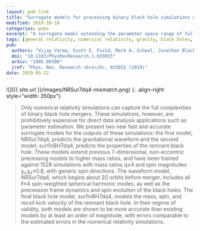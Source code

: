 ```yaml
---
layout: pub-link
title: "Surrogate models for precessing binary black hole simulations with unequal masses"
modified: 2019-10-10
categories: pubs
excerpt: "A surrogate model extending the parameter space range of fully precessing quasicircular inspirals"
tags: [general relativity, numerical relativity, gravity, black holes, SXS, surrogate]
pub:
  authors: "Vijay Varma, Scott E. Field, Mark A. Scheel, Jonathan Blackman, Davide Gerosa, Leo C. Stein, Lawrence E. Kidder, Harald P. Pfeiffer"
  doi: "10.1103/PhysRevResearch.1.033015"
  arXiv: "1905.09300"
  jref: "Phys. Rev. Research <b>1</b>, 033015 (2019)"
date: 2019-05-22
---
```


![]({{ site.url }}/images/NRSur7dq4-mismatch.png)
{: .align-right style="width: 350px"}
> Only numerical relativity simulations can capture the full
> complexities of binary black hole mergers. These simulations,
> however, are prohibitively expensive for direct data analysis
> applications such as parameter estimation. We present two new fast
> and accurate surrogate models for the outputs of these simulations:
> the first model, NRSur7dq4, predicts the gravitational waveform and
> the second model, surfinBH7dq4, predicts the properties of the
> remnant black hole. These models extend previous 7-dimensional,
> non-eccentric precessing models to higher mass ratios, and have been
> trained against 1528 simulations with mass ratios q≤4 and spin
> magnitudes χ₁,χ₂≤0.8, with generic spin directions. The waveform
> model, NRSur7dq4, which begins about 20 orbits before merger,
> includes all ℓ≤4 spin-weighted spherical harmonic modes, as well as
> the precession frame dynamics and spin evolution of the black
> holes. The final black hole model, surfinBH7dq4, models the mass,
> spin, and recoil kick velocity of the remnant black hole. In their
> regime of validity, both models are shown to be more accurate than
> existing models by at least an order of magnitude, with errors
> comparable to the estimated errors in the numerical relativity
> simulations.
